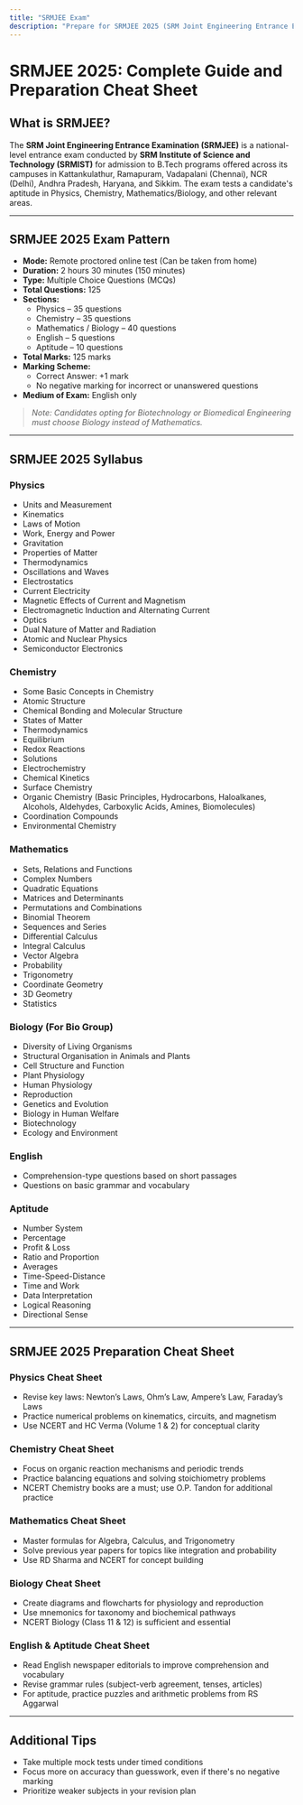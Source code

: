 ```yaml
---
title: "SRMJEE Exam"
description: "Prepare for SRMJEE 2025 (SRM Joint Engineering Entrance Exam) with our mock tests."
---
```


# SRMJEE 2025: Complete Guide and Preparation Cheat Sheet

## What is SRMJEE?

The **SRM Joint Engineering Entrance Examination (SRMJEE)** is a national-level entrance exam conducted by **SRM Institute of Science and Technology (SRMIST)** for admission to B.Tech programs offered across its campuses in Kattankulathur, Ramapuram, Vadapalani (Chennai), NCR (Delhi), Andhra Pradesh, Haryana, and Sikkim. The exam tests a candidate's aptitude in Physics, Chemistry, Mathematics/Biology, and other relevant areas.

---

## SRMJEE 2025 Exam Pattern

- **Mode:** Remote proctored online test (Can be taken from home)
- **Duration:** 2 hours 30 minutes (150 minutes)
- **Type:** Multiple Choice Questions (MCQs)
- **Total Questions:** 125
- **Sections:**
  - Physics – 35 questions
  - Chemistry – 35 questions
  - Mathematics / Biology – 40 questions
  - English – 5 questions
  - Aptitude – 10 questions
- **Total Marks:** 125 marks
- **Marking Scheme:**
  - Correct Answer: +1 mark
  - No negative marking for incorrect or unanswered questions
- **Medium of Exam:** English only

> _Note: Candidates opting for Biotechnology or Biomedical Engineering must choose Biology instead of Mathematics._

---

## SRMJEE 2025 Syllabus

### Physics

- Units and Measurement
- Kinematics
- Laws of Motion
- Work, Energy and Power
- Gravitation
- Properties of Matter
- Thermodynamics
- Oscillations and Waves
- Electrostatics
- Current Electricity
- Magnetic Effects of Current and Magnetism
- Electromagnetic Induction and Alternating Current
- Optics
- Dual Nature of Matter and Radiation
- Atomic and Nuclear Physics
- Semiconductor Electronics

### Chemistry

- Some Basic Concepts in Chemistry
- Atomic Structure
- Chemical Bonding and Molecular Structure
- States of Matter
- Thermodynamics
- Equilibrium
- Redox Reactions
- Solutions
- Electrochemistry
- Chemical Kinetics
- Surface Chemistry
- Organic Chemistry (Basic Principles, Hydrocarbons, Haloalkanes, Alcohols, Aldehydes, Carboxylic Acids, Amines, Biomolecules)
- Coordination Compounds
- Environmental Chemistry

### Mathematics

- Sets, Relations and Functions
- Complex Numbers
- Quadratic Equations
- Matrices and Determinants
- Permutations and Combinations
- Binomial Theorem
- Sequences and Series
- Differential Calculus
- Integral Calculus
- Vector Algebra
- Probability
- Trigonometry
- Coordinate Geometry
- 3D Geometry
- Statistics

### Biology (For Bio Group)

- Diversity of Living Organisms
- Structural Organisation in Animals and Plants
- Cell Structure and Function
- Plant Physiology
- Human Physiology
- Reproduction
- Genetics and Evolution
- Biology in Human Welfare
- Biotechnology
- Ecology and Environment

### English

- Comprehension-type questions based on short passages
- Questions on basic grammar and vocabulary

### Aptitude

- Number System
- Percentage
- Profit & Loss
- Ratio and Proportion
- Averages
- Time-Speed-Distance
- Time and Work
- Data Interpretation
- Logical Reasoning
- Directional Sense

---

## SRMJEE 2025 Preparation Cheat Sheet

### Physics Cheat Sheet

- Revise key laws: Newton’s Laws, Ohm’s Law, Ampere’s Law, Faraday’s Laws
- Practice numerical problems on kinematics, circuits, and magnetism
- Use NCERT and HC Verma (Volume 1 & 2) for conceptual clarity

### Chemistry Cheat Sheet

- Focus on organic reaction mechanisms and periodic trends
- Practice balancing equations and solving stoichiometry problems
- NCERT Chemistry books are a must; use O.P. Tandon for additional practice

### Mathematics Cheat Sheet

- Master formulas for Algebra, Calculus, and Trigonometry
- Solve previous year papers for topics like integration and probability
- Use RD Sharma and NCERT for concept building

### Biology Cheat Sheet

- Create diagrams and flowcharts for physiology and reproduction
- Use mnemonics for taxonomy and biochemical pathways
- NCERT Biology (Class 11 & 12) is sufficient and essential

### English & Aptitude Cheat Sheet

- Read English newspaper editorials to improve comprehension and vocabulary
- Revise grammar rules (subject-verb agreement, tenses, articles)
- For aptitude, practice puzzles and arithmetic problems from RS Aggarwal

---

## Additional Tips

- Take multiple mock tests under timed conditions
- Focus more on accuracy than guesswork, even if there's no negative marking
- Prioritize weaker subjects in your revision plan
